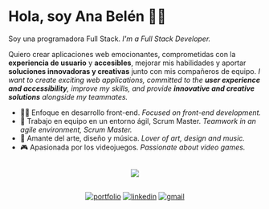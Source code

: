 # Hola, soy Ana Belén 👩‍💻

Soy una programadora Full Stack.
_I'm a Full Stack Developer._

Quiero crear aplicaciones web emocionantes, comprometidas con la **experiencia de usuario** y **accesibles**, mejorar mis habilidades y aportar **soluciones innovadoras y creativas** junto con mis compañeros de equipo.
_I want to create exciting web applications, committed to the **user experience and accessibility**, improve my skills, and provide **innovative and creative solutions** alongside my teammates._

* 👩‍💻 Enfoque en desarrollo front-end. _Focused on front-end development._
* 🚀 Trabajo en equipo en un entorno ágil, Scrum Master. _Teamwork in an agile environment, Scrum Master._
* 🎨 Amante del arte, diseño y música. _Lover of art, design and music._
* 🎮 Apasionada por los videojuegos. _Passionate about video games._

## 
<p align="center">
    <img src="https://skillicons.dev/icons?i=figma,ps,js,html,css,mysql,nodejs,postman,react,github,git,vscode,gitlab,tailwind,npm,notion,mongodb,powershell&perline=9" />
</p>

##

<div align="center">
    <a href="https://anabelen-portfolio.vercel.app/" target="_blank" rel="noopener noreferrer"><img src="https://img.shields.io/badge/my_portfolio-000?style=for-the-badge&logo=ko-fi&logoColor=white" alt="portfolio"></a>
    <a href="https://www.linkedin.com/in/anabelenbernardez/" target="_blank" rel="noopener noreferrer"><img src="https://img.shields.io/badge/linkedin-0A66C2?style=for-the-badge&logo=linkedin&logoColor=white" alt="linkedin"></a>
    <a href="mailto:anabelenbernardez@gmail.com" target="_blank" rel="noopener noreferrer"><img src="https://img.shields.io/badge/Gmail-D14836?style=for-the-badge&logo=gmail&logoColor=white" alt="gmail"></a>
</div>
